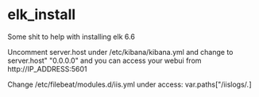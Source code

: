 # elk_install
Some shit to help with installing elk 6.6

Uncomment server.host under /etc/kibana/kibana.yml and change to server.host" "0.0.0.0" and you can access your webui from http://IP_ADDRESS:5601

Change /etc/filebeat/modules.d/iis.yml under access:
  var.paths["/iislogs/*.*]
  
